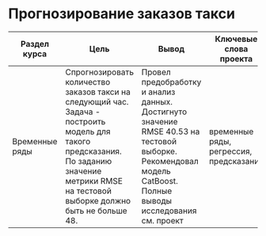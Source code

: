 # Прогнозирование заказов такси

Раздел курса | Цель | Вывод| Ключевые слова проекта | Используемые библиотеки
------------- |----------------| ---------------- | ---------------- | -----------------------
Временные ряды |Спрогнозировать количество заказов такси на следующий час. Задача - построить модель для такого предсказания. По заданию значение метрики RMSE на тестовой выборке должно быть не больше 48. | Провел предобработку и анализ данных. Достигнуто значение RMSE 40.53 на тестовой выборке. Рекомендовал модель CatBoost. Полные выводы исследования см. проект | временные ряды, регрессия, предсказания | `Pandas`, `Python`, `sklearn`, `statsmodels`, 


